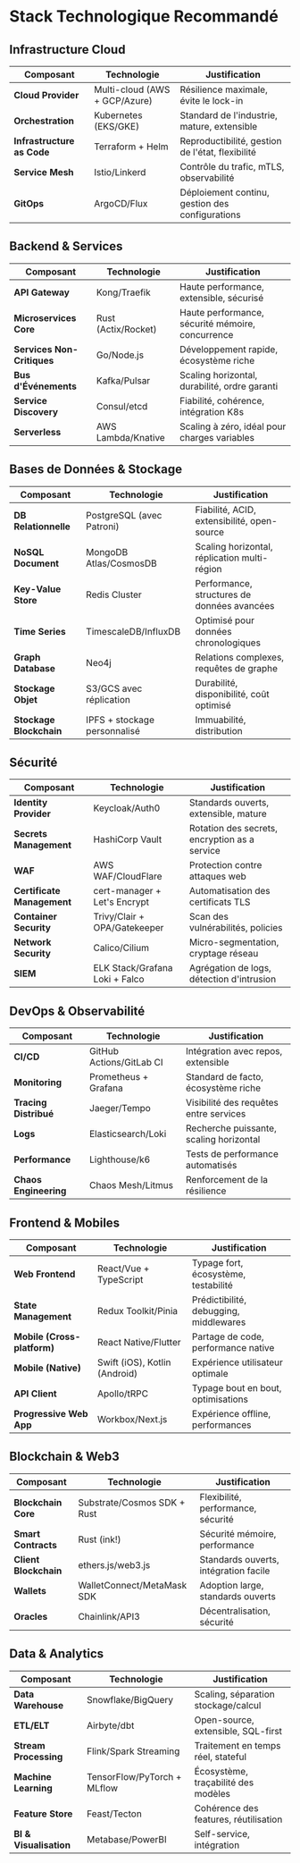 # Stack Technologique Recommandé

## Infrastructure Cloud

| Composant | Technologie | Justification |
|-----------|-------------|---------------|
| **Cloud Provider** | Multi-cloud (AWS + GCP/Azure) | Résilience maximale, évite le lock-in |
| **Orchestration** | Kubernetes (EKS/GKE) | Standard de l'industrie, mature, extensible |
| **Infrastructure as Code** | Terraform + Helm | Reproductibilité, gestion de l'état, flexibilité |
| **Service Mesh** | Istio/Linkerd | Contrôle du trafic, mTLS, observabilité |
| **GitOps** | ArgoCD/Flux | Déploiement continu, gestion des configurations |

## Backend & Services

| Composant | Technologie | Justification |
|-----------|-------------|---------------|
| **API Gateway** | Kong/Traefik | Haute performance, extensible, sécurisé |
| **Microservices Core** | Rust (Actix/Rocket) | Haute performance, sécurité mémoire, concurrence |
| **Services Non-Critiques** | Go/Node.js | Développement rapide, écosystème riche |
| **Bus d'Événements** | Kafka/Pulsar | Scaling horizontal, durabilité, ordre garanti |
| **Service Discovery** | Consul/etcd | Fiabilité, cohérence, intégration K8s |
| **Serverless** | AWS Lambda/Knative | Scaling à zéro, idéal pour charges variables |

## Bases de Données & Stockage

| Composant | Technologie | Justification |
|-----------|-------------|---------------|
| **DB Relationnelle** | PostgreSQL (avec Patroni) | Fiabilité, ACID, extensibilité, open-source |
| **NoSQL Document** | MongoDB Atlas/CosmosDB | Scaling horizontal, réplication multi-région |
| **Key-Value Store** | Redis Cluster | Performance, structures de données avancées |
| **Time Series** | TimescaleDB/InfluxDB | Optimisé pour données chronologiques |
| **Graph Database** | Neo4j | Relations complexes, requêtes de graphe |
| **Stockage Objet** | S3/GCS avec réplication | Durabilité, disponibilité, coût optimisé |
| **Stockage Blockchain** | IPFS + stockage personnalisé | Immuabilité, distribution |

## Sécurité

| Composant | Technologie | Justification |
|-----------|-------------|---------------|
| **Identity Provider** | Keycloak/Auth0 | Standards ouverts, extensible, mature |
| **Secrets Management** | HashiCorp Vault | Rotation des secrets, encryption as a service |
| **WAF** | AWS WAF/CloudFlare | Protection contre attaques web |
| **Certificate Management** | cert-manager + Let's Encrypt | Automatisation des certificats TLS |
| **Container Security** | Trivy/Clair + OPA/Gatekeeper | Scan des vulnérabilités, policies |
| **Network Security** | Calico/Cilium | Micro-segmentation, cryptage réseau |
| **SIEM** | ELK Stack/Grafana Loki + Falco | Agrégation de logs, détection d'intrusion |

## DevOps & Observabilité

| Composant | Technologie | Justification |
|-----------|-------------|---------------|
| **CI/CD** | GitHub Actions/GitLab CI | Intégration avec repos, extensible |
| **Monitoring** | Prometheus + Grafana | Standard de facto, écosystème riche |
| **Tracing Distribué** | Jaeger/Tempo | Visibilité des requêtes entre services |
| **Logs** | Elasticsearch/Loki | Recherche puissante, scaling horizontal |
| **Performance** | Lighthouse/k6 | Tests de performance automatisés |
| **Chaos Engineering** | Chaos Mesh/Litmus | Renforcement de la résilience |

## Frontend & Mobiles

| Composant | Technologie | Justification |
|-----------|-------------|---------------|
| **Web Frontend** | React/Vue + TypeScript | Typage fort, écosystème, testabilité |
| **State Management** | Redux Toolkit/Pinia | Prédictibilité, debugging, middlewares |
| **Mobile (Cross-platform)** | React Native/Flutter | Partage de code, performance native |
| **Mobile (Native)** | Swift (iOS), Kotlin (Android) | Expérience utilisateur optimale |
| **API Client** | Apollo/tRPC | Typage bout en bout, optimisations |
| **Progressive Web App** | Workbox/Next.js | Expérience offline, performances |

## Blockchain & Web3

| Composant | Technologie | Justification |
|-----------|-------------|---------------|
| **Blockchain Core** | Substrate/Cosmos SDK + Rust | Flexibilité, performance, sécurité |
| **Smart Contracts** | Rust (ink!) | Sécurité mémoire, performance |
| **Client Blockchain** | ethers.js/web3.js | Standards ouverts, intégration facile |
| **Wallets** | WalletConnect/MetaMask SDK | Adoption large, standards ouverts |
| **Oracles** | Chainlink/API3 | Décentralisation, sécurité |

## Data & Analytics

| Composant | Technologie | Justification |
|-----------|-------------|---------------|
| **Data Warehouse** | Snowflake/BigQuery | Scaling, séparation stockage/calcul |
| **ETL/ELT** | Airbyte/dbt | Open-source, extensible, SQL-first |
| **Stream Processing** | Flink/Spark Streaming | Traitement en temps réel, stateful |
| **Machine Learning** | TensorFlow/PyTorch + MLflow | Écosystème, traçabilité des modèles |
| **Feature Store** | Feast/Tecton | Cohérence des features, réutilisation |
| **BI & Visualisation** | Metabase/PowerBI | Self-service, intégration |